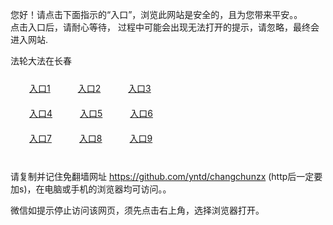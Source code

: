 您好！请点击下面指示的“入口”，浏览此网站是安全的，且为您带来平安。。 <br/>
点击入口后，请耐心等待， 过程中可能会出现无法打开的提示，请忽略，最终会进入网站. </br>

法轮大法在长春<br/>
<div style="padding:10px"><a style="margin:20px" target="_blank" href="https://d23av1d559jqv4.cloudfront.net/2Qpsp?wkrcsm" id="ccLink1" rel="nofollow">入口1</a> <a target="_blank" style="margin:20px" href="https://d3udk38o9kmlmw.cloudfront.net/2Qpsp?lbwtzsp" id="ccLink2" rel="nofollow">入口2</a> <a style="margin:20px" target="_blank" href="https://d1jcqrt1juztu7.cloudfront.net/2Qpsp?zsaqbgl" id="ccLink3" rel="nofollow">入口3</a></div>

<div style="padding:10px" ><a style="margin:20px" target="_blank" href="https://d23av1d559jqv4.cloudfront.net/2Qpsp?wkrcsm" id="ccLink4" rel="nofollow">入口4</a> <a style="margin:20px" href="https://d3udk38o9kmlmw.cloudfront.net/2Qpsp?lbwtzsp" target="_blank" id="ccLink5" rel="nofollow">入口5</a> <a style="margin:20px" href="https://d1jcqrt1juztu7.cloudfront.net/2Qpsp?zsaqbgl" target="_blank" id="ccLink6" rel="nofollow">入口6</a></div>

<div style="padding:10px"><a style="margin:20px" target="_blank" href="https://d23av1d559jqv4.cloudfront.net/2Qpsp?wkrcsm" id="ccLink7" rel="nofollow">入口7</a> <a style="margin:20px" href="https://d3udk38o9kmlmw.cloudfront.net/2Qpsp?lbwtzsp" target="_blank" id="ccLink8" rel="nofollow">入口8</a> <a style="margin:20px" target="_blank" href="https://d1jcqrt1juztu7.cloudfront.net/2Qpsp?zsaqbgl" id="ccLink9" rel="nofollow">入口9</a></div>

<br/>



请复制并记住免翻墙网址 https://github.com/yntd/changchunzx (http后一定要加s)，在电脑或手机的浏览器均可访问。。<br/>

微信如提示停止访问该网页，须先点击右上角，选择浏览器打开。
